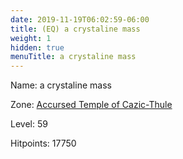 ```yaml
---
date: 2019-11-19T06:02:59-06:00
title: (EQ) a crystaline mass
weight: 1
hidden: true
menuTitle: a crystaline mass
---
```


Name: a crystaline mass


Zone: [Accursed Temple of Cazic-Thule](/en/eq/accursed_temple_of_cazicthule)

Level: 59

Hitpoints: 17750